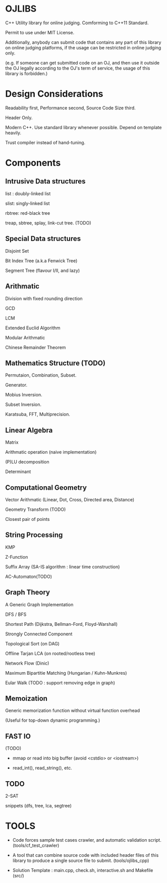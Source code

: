 # OJLIBS
C++ Utility library for online judging. Comforming to C++11 Standard.

Permit to use under MIT License.

Additionally, anybody can submit code that contains any part of this library on online judging platforms, if the usage can be restricted in online judging only.

(e.g. If someone can get submitted code on an OJ, and then use it outside the OJ legally according to the OJ's term of service, the usage of this library is forbidden.)

# Design Considerations

Readability first, Performance second, Source Code Size third.

Header Only.

Modern C++. Use standard library whenever possible. Depend on template heavily.

Trust compiler instead of hand-tuning.

# Components

## Intrusive Data structures
list : doubly-linked list

slist: singly-linked list

rbtree: red-black tree

treap, sbtree, splay, link-cut tree. (TODO)

## Special Data structures
Disjoint Set

Bit Index Tree (a.k.a Fenwick Tree)

Segment Tree (flavour I/II, and lazy)

## Arithmatic
Division with fixed rounding direction

GCD

LCM

Extended Euclid Algorithm

Modular Arithmatic

Chinese Remainder Theorem

## Mathematics Structure (TODO)
Permutaion, Combination, Subset.

Generator.

Mobius Inversion.

Subset Inversion.

Karatsuba, FFT, Multiprecision.

## Linear Algebra
Matrix

Arithmatic operation (naive implementation)

(P)LU decomposition

Determinant

## Computational Geometry
Vector Arithmatic (Linear, Dot, Cross, Directed area, Distance)

Geometry Transform (TODO)

Closest pair of points

## String Processing

KMP

Z-Function

Suffix Array (SA-IS algorithm : linear time construction)

AC-Automaton(TODO)

## Graph Theory
A Generic Graph Implementation

DFS / BFS

Shortest Path (Dijkstra, Bellman-Ford, Floyd-Warshall)

Strongly Connected Component

Topological Sort (on DAG)

Offline Tarjan LCA (on rooted/rootless tree)

Network Flow (Dinic)

Maximum Bipartitie Matching (Hungarian / Kuhn-Munkres)

Eular Walk (TODO : support removing edge in graph)

## Memoization
Generic memorization function without virtual function overhead

(Useful for top-down dynamic programming.)

## FAST IO
(TODO)

- mmap or read into big buffer (avoid \<cstdio\> or \<iostream\>)

- read\_int(), read\_string(), etc.

## TODO
2-SAT

snippets (dfs, tree, lca, segtree)

# TOOLS
- Code forces sample test cases crawler, and automatic validation script. (tools/cf\_test\_crawler)

- A tool that can combine source code with included header files of this library to produce a single source file to submit. (tools/ojlibs\_cpp)

- Solution Template : main.cpp, check.sh, interactive.sh and Makefile (src/)
